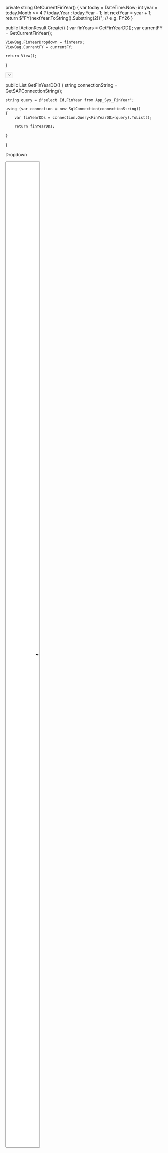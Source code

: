 private string GetCurrentFinYear()
{
    var today = DateTime.Now;
    int year = today.Month >= 4 ? today.Year : today.Year - 1;
    int nextYear = year + 1;
    return $"FY{nextYear.ToString().Substring(2)}"; // e.g. FY26
}

public IActionResult Create()
{
    var finYears = GetFinYearDD();
    var currentFY = GetCurrentFinYear();

    ViewBag.FinYearDropdown = finYears;
    ViewBag.CurrentFY = currentFY;

    return View();
}

<select class="form-control form-control-sm custom-select me-2" 
        name="FinYearID" id="FinYearID" disabled>
    @foreach (var item in ViewBag.FinYearDropdown)
    {
        var selected = item.FinYear == ViewBag.CurrentFY ? "selected" : "";
        <option value="@item.Id" @selected>@item.FinYear</option>
    }
</select>

<!-- Hidden field to still POST the ID -->
<input type="hidden" name="FinYearID" 
       value="@(ViewBag.FinYearDropdown.FirstOrDefault(f => f.FinYear == ViewBag.CurrentFY)?.Id)" />



public List<FinYearDD> GetFinYearDD()
{
    string connectionString = GetSAPConnectionString();

    string query = @"select Id,FinYear from App_Sys_FinYear";

    using (var connection = new SqlConnection(connectionString))
    {
        var finYearDDs = connection.Query<FinYearDD>(query).ToList();

        return finYearDDs;

    }

}

Dropdown 

 <select class="form-control form-control-sm custom-select  me-2" name="Dept" style="height:80%;">
		<option value=""></option>
		@foreach (var item in FinYearDropdown)
		{
						<option value="@item.FinYear">@item.FinYear</option>
		}
		
		</select>

Data:

858C5BF6-2548-4BBE-A7E1-20A159910260	FY26
4D0F57EE-443B-4B70-AF85-BAE7FA0651DD	FY27
4B65AC79-92D3-46FA-B99E-D88E33BDAC9F	FY28
4F4C45C0-C042-479C-ADD9-F55D327B2DFE	FY29
A7C4CD7B-3AA6-4C69-AE62-9D03322287FC	FY30
